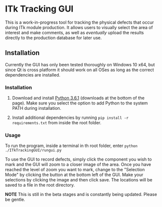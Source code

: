 # ITk Tracking GUI

This is a work-in-progress tool for tracking the physical defects that occur during ITk module production. It allows users to visually select the area of interest and make comments, as well as *eventually* upload the results directly to the production database for later use.

## Installation

Currently the GUI has only been tested thoroughly on Windows 10 x64, but since Qt is cross platform it should work on all OSes as long as the correct dependencies are installed.

### Installation

1. Download and install [Python 3.6.1](https://www.python.org/downloads/release/python-361/) (downloads at the bottom of the page). Make sure you select the option to add Python to the system PATH during installation.

2. Install additional dependencies by running `pip install -r requirements.txt` from inside the root folder.

### Usage

To run the program, inside a terminal in th root folder, enter `python ./ITkTrackingGUI/rungui.py`

To use the GUI to record defects, simply click the component you wish to mark and the GUI will zoom to a closer image of the area. Once you have reached the level of zoom you want to mark, change to the "Selection Mode" by clicking the button at the bottom left of the GUI. Make your selections by clicking the image and then click save. The locations will be saved to a file in the root directory.


**NOTE**
This is still in the beta stages and is constantly being updated. Please be gentle.